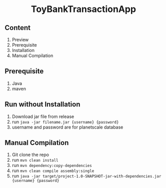 <h1 align="center">
ToyBankTransactionApp
</h1>

## Content
1. Preview
3. Prerequisite 
3. Installation
4. Manual Compilation

## Prerequisite
1. Java
2. maven 
## Run without Installation
1. Download jar file from release
2. run `java -jar filename.jar {username} {password}`
3. username and password are for planetscale database

## Manual Compilation
1. Git clone the repo
2. run `mvn clean install`
3. run `mvn dependency:copy-dependencies`
4. run `mvn clean compile assembly:single`
5. run `java -jar target/project-1.0-SNAPSHOT-jar-with-dependencies.jar {username} {password}` 
